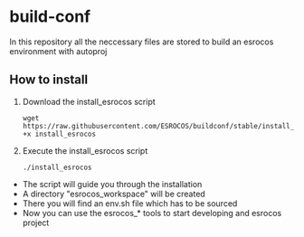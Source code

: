 # build-conf
In this repository all the neccessary files are stored to build an esrocos environment with autoproj

## How to install
1. Download the install_esrocos script
   ```
   wget https://raw.githubusercontent.com/ESROCOS/buildconf/stable/install_esrocos;chmod +x install_esrocos
   ```
2. Execute the install_esrocos script
   ```
   ./install_esrocos
   ```
  * The script will guide you through the installation 
  * A directory "esrocos_workspace" will be created 
  * There you will find an env.sh file which has to be sourced
  * Now you can use the esrocos_* tools to start developing and esrocos project

